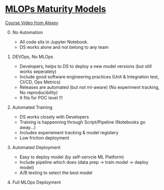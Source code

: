 
# [MLOPs Maturity Models](https://docs.microsoft.com/en-us/azure/architecture/example-scenario/mlops/mlops-maturity-model)

[Course Video from Alexey](https://youtu.be/XwTH8BDGzYk)

0. No Automation
    - All code sits in Jupyter Notebook. 
    - DS works alone and not belong to any team 

1. DEVOps, No MLOps
    - Developers, helps to DS to deploy a new model versions (but still works seperately)
    - Include good software engineering practices (Unit & Integration test, CI/CD, Ops Metrics)
    - Releases are automated (but not ml-aware) (No experiment tracking, No reproducibility)
    - It fits for POC level !!!

2. Automated Training
    - DS works closely with Developers
    - Training is happenning through Script/Pipeline (Notebooks go away...)
    - Includes experiement tracking & model registery
    - Low friction deployment

3. Automated Deployment
    - Easy to deploy model (by self-servcie ML Platform)
    - Include pipeline which does (data prep -> train model -> deploy model)
    - A/B testing to select the best model

4. Full MLOps Deployment



